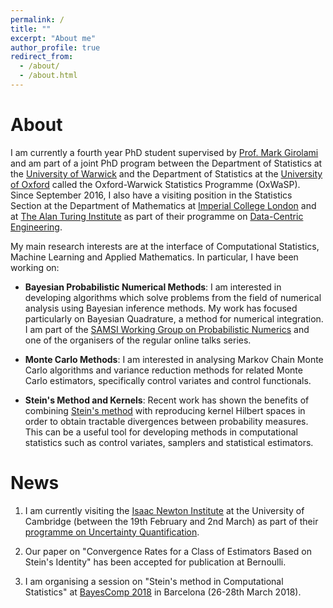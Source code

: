 ```yaml
---
permalink: /
title: ""
excerpt: "About me"
author_profile: true
redirect_from: 
  - /about/
  - /about.html
---
```


About
======

I am currently a fourth year PhD student supervised by [Prof. Mark Girolami](https://www.imperial.ac.uk/people/m.girolami) and am part of a joint PhD program between the Department of Statistics at the [University of Warwick](https://warwick.ac.uk/fac/sci/statistics/) and the Department of Statistics at the [University of Oxford](https://www.stats.ox.ac.uk/) called the Oxford-Warwick Statistics Programme (OxWaSP). Since September 2016, I also have a visiting position in the Statistics Section at the Department of Mathematics at [Imperial College London](http://www.imperial.ac.uk/statistics/) and at [The Alan Turing Institute](https://www.turing.ac.uk/) as part of their programme on [Data-Centric Engineering](https://www.turing.ac.uk/research_projects/programme-data-centric-engineering).

My main research interests are at the interface of Computational Statistics, Machine Learning and Applied Mathematics. In particular, I have been working on:

* **Bayesian Probabilistic Numerical Methods**: I am interested in developing algorithms which solve problems from the field of numerical analysis using Bayesian inference methods. My work has focused particularly on Bayesian Quadrature, a method for numerical integration. I am part of the [SAMSI Working Group on Probabilistic Numerics](http://oates.work/samsi/) and one of the organisers of the regular online talks series.

* **Monte Carlo Methods**: I am interested in analysing Markov Chain Monte Carlo algorithms and variance reduction methods for related Monte Carlo estimators, specifically control variates and control functionals.

* **Stein's Method and Kernels**: Recent work has shown the benefits of combining [Stein's method](https://sites.google.com/site/steinsmethod/home) with reproducing kernel Hilbert spaces in order to obtain tractable divergences between probability measures. This can be a useful tool for developing methods in computational statistics such as control variates, samplers and statistical estimators.  

News
======

1. I am currently visiting the [Isaac Newton Institute](https://www.newton.ac.uk/) at the University of Cambridge (between the 19th February and 2nd March) as part of their [programme on Uncertainty Quantification](https://www.newton.ac.uk/event/unq).

1. Our paper on "Convergence Rates for a Class of Estimators Based on Stein's Identity" has been accepted for publication at Bernoulli.

1. I am organising a session on "Stein's method in Computational Statistics" at [BayesComp 2018](https://www.maths.nottingham.ac.uk/personal/tk/bayescomp/) in Barcelona (26-28th March 2018).



